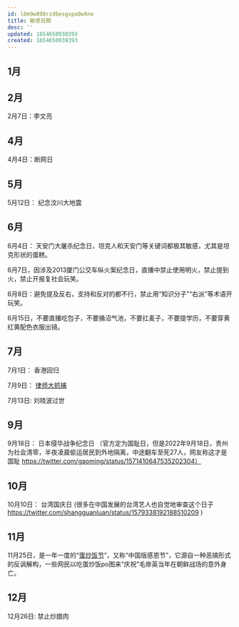 ```yaml
---
id: l0m9w898rzd6esgxpa0w9ne
title: 敏感日期
desc: ''
updated: 1654650938393
created: 1654650938393
---
```


## 1月

## 2月

2月7日：李文亮 


## 4月

4月4日：断网日

## 5月

5月12日： 纪念汶川大地震


## 6月

6月4日： 天安门大屠杀纪念日，坦克人和天安门等关键词都极其敏感，尤其是坦克形状的蛋糕。

6月7日，因涉及2013厦门公交车纵火案纪念日，直播中禁止使用明火，禁止提到火，禁止开报复社会玩笑。

6月8日：避免提及反右，支持和反对的都不行，禁止用“知识分子”“右派”等术语开玩笑。

6月15日，不要直播吃包子，不要捅沼气池，不要扛麦子，不要提学历，不要穿黄红黄配色衣服出镜。

## 7月

7月1日： 香港回归 

7月9日： [律师大抓捕](https://chinadigitaltimes.net/space/709%E6%A1%88)

7月13日: 刘晓波过世


## 9月

9月18日： 日本侵华战争纪念日
（官方定为国耻日，但是2022年9月18日，贵州为社会清零，半夜凌晨偷运居民到外地隔离，中途翻车至死27人，网友称这才是国耻 https://twitter.com/gaoming/status/1571410647535202304）

## 10月
10月10日： 台湾国庆日 
(很多在中国发展的台湾艺人也自觉地审查这个日子 https://twitter.com/shangguanluan/status/1579338192188510209 ) 


## 11月

11月25日，是一年一度的“[蛋炒饭节](https://zh.m.wikipedia.org/zh/%E8%9B%8B%E7%82%92%E9%A3%AF%E6%8A%97%E8%AD%B0)”，又称“中国版感恩节”，它源自一种恶搞形式的反讽解构，一些网民以吃蛋炒饭po图来“庆祝”毛岸英当年在朝鲜战场的意外身亡。

## 12月

12月26日: 禁止炒腊肉